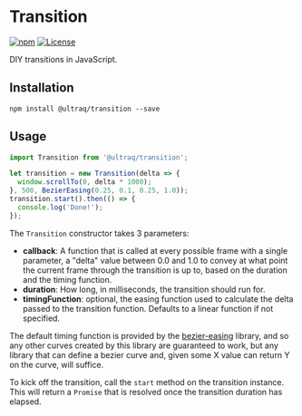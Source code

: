 
Transition
==========

[![npm](https://img.shields.io/npm/v/@ultraq/string-utils.svg?maxAge=3600)](https://www.npmjs.com/package/@ultraq/string-utils)
[![License](https://img.shields.io/github/license/ultraq/string-utils.svg?maxAge=2592000)](https://github.com/ultraq/string-utils/blob/master/LICENSE.txt)

DIY transitions in JavaScript.


Installation
------------

```
npm install @ultraq/transition --save
```


Usage
-----

```javascript
import Transition from '@ultraq/transition';

let transition = new Transition(delta => {
  window.scrollTo(0, delta * 1000);
}, 500, BezierEasing(0.25, 0.1, 0.25, 1.0));
transition.start().then(() => {
  console.log('Done!');
});
```

The `Transition` constructor takes 3 parameters:

 - **callback**: A function that is called at every possible frame with a single
   parameter, a "delta" value between 0.0 and 1.0 to convey at what point the
   current frame through the transition is up to, based on the duration and the
   timing function.
 - **duration**: How long, in milliseconds, the transition should run for.
 - **timingFunction**: optional, the easing function used to calculate the delta
   passed to the transition function.  Defaults to a linear function if not
   specified.

The default timing function is provided by the [bezier-easing](https://github.com/gre/bezier-easing)
library, and so any other curves created by this library are guaranteed to work,
but any library that can define a bezier curve and, given some X value can
return Y on the curve, will suffice.

To kick off the transition, call the `start` method on the transition instance.
This will return a `Promise` that is resolved once the transition duration has
elapsed.
